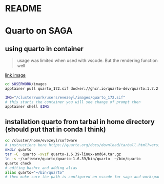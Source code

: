 # README 


# Quarto on SAGA 
## using quarto in container
> usage was limited when used with vscode. But the rendering function well 

[link image ](https://github.com/quarto-dev/quarto-cli/pkgs/container/quarto)

```bash
cd $USERWORK/images
apptainer pull quarto_172.sif docker://ghcr.io/quarto-dev/quarto:1.7.2

IMG="/cluster/work/users/evezeyl/images/quarto_172.sif"
# this starts the container you will see change of prompt then
apptainer shell $IMG
```
## installation quarto from tarbal in home directory (should put that in conda I think)

```bash
cd /cluster/home/evezeyl/software
# instructions here https://quarto.org/docs/download/tarball.html?version=1.6.39&idPrefix=download
mkdir quarto
tar -C  quarto -xvzf quarto-1.6.39-linux-amd64.tar.gz
ln -s ~/software/quarto/quarto-1.6.39/bin/quarto  ~/bin/quarto
quarto check
# editing bashrc and adding alias
alias quarto="~/bin/quarto"
# then make sure the path is configured on vscode for saga and workspace in the quarto extension (but not for user as different on pc)
```